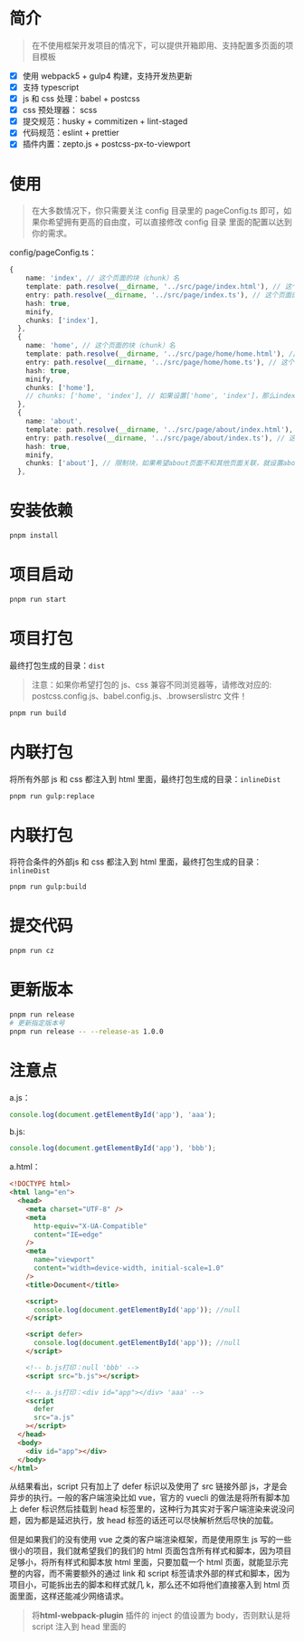 # 简介

> 在不使用框架开发项目的情况下，可以提供开箱即用、支持配置多页面的项目模板

- [x] 使用 webpack5 + gulp4 构建，支持开发热更新
- [x] 支持 typescript
- [x] js 和 css 处理：babel + postcss
- [x] css 预处理器： scss
- [x] 提交规范：husky + commitizen + lint-staged
- [x] 代码规范：eslint + prettier
- [x] 插件内置：zepto.js + postcss-px-to-viewport

# 使用

> 在大多数情况下，你只需要关注 config 目录里的 pageConfig.ts 即可，如果你希望拥有更高的自由度，可以直接修改 config 目录 里面的配置以达到你的需求。

config/pageConfig.ts：

```typescript
{
    name: 'index', // 这个页面的块（chunk）名
    template: path.resolve(__dirname, '../src/page/index.html'), // 这个页面的html文件位置
    entry: path.resolve(__dirname, '../src/page/index.ts'), // 这个页面的ts文件入口
    hash: true,
    minify,
    chunks: ['index'],
  },
  {
    name: 'home', // 这个页面的块（chunk）名
    template: path.resolve(__dirname, '../src/page/home/home.html'), // 这个页面的html文件位置
    entry: path.resolve(__dirname, '../src/page/home/home.ts'), // 这个页面的ts文件入口
    hash: true,
    minify,
    chunks: ['home'],
    // chunks: ['home', 'index'], // 如果设置['home', 'index']，那么index的逻辑也会加到home页面
  },
  {
    name: 'about',
    template: path.resolve(__dirname, '../src/page/about/index.html'), // 这个页面的html文件位置
    entry: path.resolve(__dirname, '../src/page/about/index.ts'), // 这个页面的ts文件入口
    hash: true,
    minify,
    chunks: ['about'], // 限制块，如果希望about页面不和其他页面关联，就设置about
  },
```

# 安装依赖

```sh
pnpm install
```

# 项目启动

```sh
pnpm run start
```

# 项目打包

最终打包生成的目录：`dist`

> 注意：如果你希望打包的 js、css 兼容不同浏览器等，请修改对应的: postcss.config.js、babel.config.js、.browserslistrc 文件！

```sh
pnpm run build
```

# 内联打包

将所有外部 js 和 css 都注入到 html 里面，最终打包生成的目录：`inlineDist`

```sh
pnpm run gulp:replace
```

# 内联打包

将符合条件的外部js 和 css 都注入到 html 里面，最终打包生成的目录：`inlineDist`

```sh
pnpm run gulp:build
```

# 提交代码

```sh
pnpm run cz
```

# 更新版本

```sh
pnpm run release
# 更新指定版本号
pnpm run release -- --release-as 1.0.0
```

# 注意点

a.js：

```js
console.log(document.getElementById('app'), 'aaa');
```

b.js:

```js
console.log(document.getElementById('app'), 'bbb');
```

a.html：

```html
<!DOCTYPE html>
<html lang="en">
  <head>
    <meta charset="UTF-8" />
    <meta
      http-equiv="X-UA-Compatible"
      content="IE=edge"
    />
    <meta
      name="viewport"
      content="width=device-width, initial-scale=1.0"
    />
    <title>Document</title>

    <script>
      console.log(document.getElementById('app')); //null
    </script>

    <script defer>
      console.log(document.getElementById('app')); //null
    </script>

    <!-- b.js打印：null 'bbb' -->
    <script src="b.js"></script>

    <!-- a.js打印：<div id="app"></div> 'aaa' -->
    <script
      defer
      src="a.js"
    ></script>
  </head>
  <body>
    <div id="app"></div>
  </body>
</html>
```

从结果看出，script 只有加上了 defer 标识以及使用了 src 链接外部 js，才是会异步的执行。一般的客户端渲染比如 vue，官方的 vuecli 的做法是将所有脚本加上 defer 标识然后挂载到 head 标签里的，这种行为其实对于客户端渲染来说没问题，因为都是延迟执行，放 head 标签的话还可以尽快解析然后尽快的加载。

但是如果我们的没有使用 vue 之类的客户端渲染框架，而是使用原生 js 写的一些很小的项目，我们就希望我们的我们的 html 页面包含所有样式和脚本，因为项目足够小，将所有样式和脚本放 html 里面，只要加载一个 html 页面，就能显示完整的内容，而不需要额外的通过 link 和 script 标签请求外部的样式和脚本，因为项目小，可能拆出去的脚本和样式就几 k，那么还不如将他们直接塞入到 html 页面里面，这样还能减少网络请求。

> 将**html-webpack-plugin** 插件的 inject 的值设置为 body，否则默认是将 script 注入到 head 里面的
